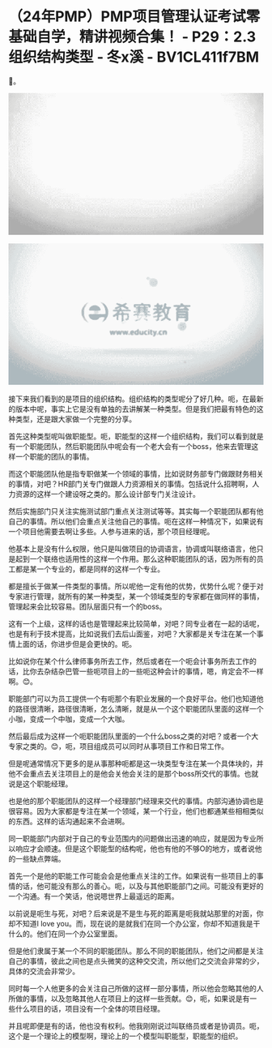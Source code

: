 # （24年PMP）PMP项目管理认证考试零基础自学，精讲视频合集！ - P29：2.3组织结构类型 - 冬x溪 - BV1CL411f7BM

🎼。

![](img/be812af6029318a507765c3edcac4c1f_1.png)

![](img/be812af6029318a507765c3edcac4c1f_2.png)

接下来我们看到的是项目的组织结构。组织结构的类型呢分了好几种。呃，在最新的版本中呢，事实上它是没有单独的去讲解某一种类型。但是我们把最有特色的这种类型，还是跟大家做一个完整的分享。

首先这种类型呢叫做职能型。呃，职能型的这样一个组织结构，我们可以看到就是有一个职能团队，然后职能团队中呢会有一个老大会有一个boss，他来去管理这样一个职能的团队的事情。

而这个职能团队他是指专职做某一个领域的事情，比如说财务部专门做跟财务相关的事情，对吧？HR部门关专门做跟人力资源相关的事情。包括说什么招聘啊，人力资源的这样一个建设呀之类的。那么设计部专门关注设计。

然后实施部门只关注实施测试部门重点关注测试等等。其实每一个职能团队都有他自己的事情。所以他们会重点关注他自己的事情。呃在这样一种情况下，如果说有一个项目他需要去啊让多些。人参与进来的话，那个项目经理呢。

他基本上是没有什么权限，他只是叫做项目的协调语言，协调或叫联络语言，他只是起到一个联络也适用性的这样一个作用。那么这种职能团队的话，因为所有的员工都是某一个专业的，都是同样的这样一个专业。

都是擅长于做某一件类型的事情。所以呢他一定有他的优势，优势什么呢？便于对专家进行管理，就所有的某一种类型，某一个领域类型的专家都在做同样的事情，管理起来会比较容易。团队层面只有一个的boss。

这有一个上级，这样的话也是管理起来比较简单，对吧？同专业者在一起的话呢，也是有利于技术提高，比如说我们去后山面鉴，对吧？大家都是关专注在某一个事情上面的话，你进步但是会更快的。呃。

比如说你在某个什么律师事务所去工作，然后或者在一个呃会计事务所去工作的话，比你去杂结杂巴管一些呃项目上的一些呃这种会计的事情，嗯，肯定会不一样啊。😊。

职能部门可以为员工提供一个有呃那个有职业发展的一个良好平台。他们也知道他的路径很清晰，路径很清晰，怎么清晰，就是从一个这个职能团队里面的这样一个小咖，变成一个中咖，变成一个大咖。

然后最后成为这样一个呃职能团队里面的一个什么boss之类的对吧？或者一个大专家之类的。😊，呃，项目组成员可以同时从事项目工作和日常工作。

但是呢通常情况下更多的是从事那种呃都是这一块类型专注在某一个具体块的，并他不会重点去关注项目上的是他会关他会关注的是那个boss所交代的事情。也就说是这个职能经理。

也是他的那个职能团队的这样一个经理部门经理来交代的事情。内部沟通协调也是很容易。因为大家都是专注在某一个领域，某一个行业，他们也都通某些相相类似的东西。这样的话沟通起来不会进啊。

同一职能部门内部对于自己的专业范围内的问题做出迅速的响应，就是因为专业所以响应才会顺速。但是这个职能型的结构呢，他也有他的不够O的地方，或者说他的一些缺点弊端。

首先一个是他的职能工作可能会会是他重点关注的工作。如果说有一些项目上的事情的话，他可能没有那么的善心。呃，以及与其他职能部门之间。可能没有更好的一个沟通。有一个笑话，他说嗯世界上最遥远的距离。

以前说是呃生与死，对吧？后来说是不是生与死的距离是呃我就站那里的对面，你却不知道I love you。而，现在说的是就我们在同一个办公室，你却不知道我是干什么的。他们在同一个办公室里面。

但是他们隶属于某一个不同的职能团队。那么不同的职能团队，他们之间都是关注自己的事情，彼此之间也是点头微笑的这种交交流，所以他们之交流会非常的少，具体的交流会非常少。

同时每一个人他更多的会关注自己所做的这样一部分事情，所以他会忽略其他的人所做的事情，以及忽略其他人在项目上的这样一些贡献。😊，呃，如果说是有一些什么项目的话，项目没有一个全体的项目经理。

并且呢即便是有的话，他也没有权利。他我刚刚说过叫联络员或者是协调员。呃，这个是一个理论上的模型啊，理论上的一个模型叫职能型，职能型的组织。

